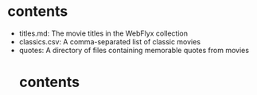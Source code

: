 # contents

- titles.md: The movie titles in the WebFlyx collection
- classics.csv: A comma-separated list of classic movies
- quotes: A directory of files containing memorable quotes from movies
	# contents
